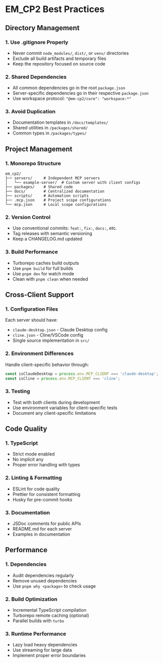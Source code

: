 # EM_CP2 Best Practices

## Directory Management

### 1. **Use .gitignore Properly**
- Never commit `node_modules/`, `dist/`, or `venv/` directories
- Exclude all build artifacts and temporary files
- Keep the repository focused on source code

### 2. **Shared Dependencies**
- All common dependencies go in the root `package.json`
- Server-specific dependencies go in their respective `package.json`
- Use workspace protocol: `"@em-cp2/core": "workspace:*"`

### 3. **Avoid Duplication**
- Documentation templates in `/docs/templates/`
- Shared utilities in `/packages/shared/`
- Common types in `/packages/types/`

## Project Management

### 1. **Monorepo Structure**
```
em_cp2/
├── servers/     # Independent MCP servers
│   └── example-server/  # Custom server with client configs
├── packages/    # Shared code
├── docs/        # Centralized documentation
├── scripts/     # Automation scripts
├── .mcp.json    # Project scope configurations
└── mcp.json     # Local scope configurations
```

### 2. **Version Control**
- Use conventional commits: `feat:`, `fix:`, `docs:`, etc.
- Tag releases with semantic versioning
- Keep a CHANGELOG.md updated

### 3. **Build Performance**
- Turborepo caches build outputs
- Use `pnpm build` for full builds
- Use `pnpm dev` for watch mode
- Clean with `pnpm clean` when needed

## Cross-Client Support

### 1. **Configuration Files**
Each server should have:
- `claude-desktop.json` - Claude Desktop config
- `cline.json` - Cline/VSCode config
- Single source implementation in `src/`

### 2. **Environment Differences**
Handle client-specific behavior through:
```typescript
const isClaudeDesktop = process.env.MCP_CLIENT === 'claude-desktop';
const isCline = process.env.MCP_CLIENT === 'cline';
```

### 3. **Testing**
- Test with both clients during development
- Use environment variables for client-specific tests
- Document any client-specific limitations

## Code Quality

### 1. **TypeScript**
- Strict mode enabled
- No implicit any
- Proper error handling with types

### 2. **Linting & Formatting**
- ESLint for code quality
- Prettier for consistent formatting
- Husky for pre-commit hooks

### 3. **Documentation**
- JSDoc comments for public APIs
- README.md for each server
- Examples in documentation

## Performance

### 1. **Dependencies**
- Audit dependencies regularly
- Remove unused dependencies
- Use `pnpm why <package>` to check usage

### 2. **Build Optimization**
- Incremental TypeScript compilation
- Turborepo remote caching (optional)
- Parallel builds with `turbo`

### 3. **Runtime Performance**
- Lazy load heavy dependencies
- Use streaming for large data
- Implement proper error boundaries